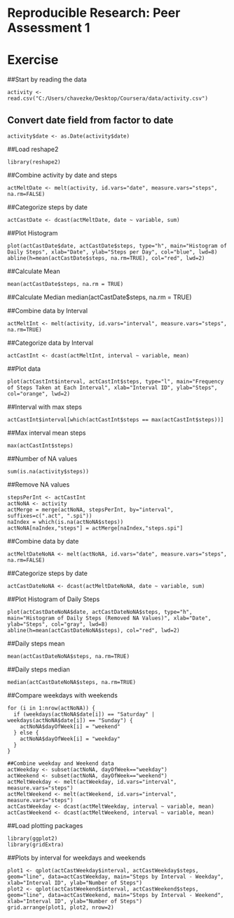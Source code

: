 # Reproducible Research: Peer Assessment 1

# Exercise

##Start by reading the data
```
activity <- read.csv("C:/Users/chavezke/Desktop/Coursera/data/activity.csv")
```

## Convert date field from factor to date
```
activity$date <- as.Date(activity$date)
```

##Load reshape2
```
library(reshape2)
```

##Combine activity by date and steps
```
actMeltDate <- melt(activity, id.vars="date", measure.vars="steps", na.rm=FALSE)
```

##Categorize steps by date
```
actCastDate <- dcast(actMeltDate, date ~ variable, sum)
```
##Plot Histogram
```
plot(actCastDate$date, actCastDate$steps, type="h", main="Histogram of Daily Steps", xlab="Date", ylab="Steps per Day", col="blue", lwd=8)
abline(h=mean(actCastDate$steps, na.rm=TRUE), col="red", lwd=2)
```

##Calculate Mean
```
mean(actCastDate$steps, na.rm = TRUE)
```
##Calculate Median
median(actCastDate$steps, na.rm = TRUE)

##Combine data by Interval
```
actMeltInt <- melt(activity, id.vars="interval", measure.vars="steps", na.rm=TRUE)
```

##Categorize data by Interval
```
actCastInt <- dcast(actMeltInt, interval ~ variable, mean)
```

##Plot data
```
plot(actCastInt$interval, actCastInt$steps, type="l", main="Frequency of Steps Taken at Each Interval", xlab="Interval ID", ylab="Steps", col="orange", lwd=2)
```

##Interval with max steps
```
actCastInt$interval[which(actCastInt$steps == max(actCastInt$steps))]
```

##Max interval mean steps
```
max(actCastInt$steps)
```

##Number of NA values
```
sum(is.na(activity$steps))
```

##Remove NA values
```
stepsPerInt <- actCastInt
actNoNA <- activity
actMerge = merge(actNoNA, stepsPerInt, by="interval", suffixes=c(".act", ".spi"))
naIndex = which(is.na(actNoNA$steps))
actNoNA[naIndex,"steps"] = actMerge[naIndex,"steps.spi"]
```

##Combine data by date
```
actMeltDateNoNA <- melt(actNoNA, id.vars="date", measure.vars="steps", na.rm=FALSE)
```

##Categorize steps by date
```
actCastDateNoNA <- dcast(actMeltDateNoNA, date ~ variable, sum)
```

##Plot Histogram of Daily Steps
```
plot(actCastDateNoNA$date, actCastDateNoNA$steps, type="h", main="Histogram of Daily Steps (Removed NA Values)", xlab="Date", ylab="Steps", col="gray", lwd=8)
abline(h=mean(actCastDateNoNA$steps), col="red", lwd=2)
```

##Daily steps mean
```
mean(actCastDateNoNA$steps, na.rm=TRUE)
```

##Daily steps median
```
median(actCastDateNoNA$steps, na.rm=TRUE)
```

##Compare weekdays with weekends
```
for (i in 1:nrow(actNoNA)) {
  if (weekdays(actNoNA$date[i]) == "Saturday" | weekdays(actNoNA$date[i]) == "Sunday") {
    actNoNA$dayOfWeek[i] = "weekend"
  } else {
    actNoNA$dayOfWeek[i] = "weekday"
  }
}

##Combine weekday and Weekend data
actWeekday <- subset(actNoNA, dayOfWeek=="weekday")
actWeekend <- subset(actNoNA, dayOfWeek=="weekend")
actMeltWeekday <- melt(actWeekday, id.vars="interval", measure.vars="steps")
actMeltWeekend <- melt(actWeekend, id.vars="interval", measure.vars="steps")
actCastWeekday <- dcast(actMeltWeekday, interval ~ variable, mean)
actCastWeekend <- dcast(actMeltWeekend, interval ~ variable, mean)
```

##Load plotting packages
```
library(ggplot2)
library(gridExtra)
```

##Plots by interval for weekdays and weekends
```{r}
plot1 <- qplot(actCastWeekday$interval, actCastWeekday$steps, geom="line", data=actCastWeekday, main="Steps by Interval - Weekday", xlab="Interval ID", ylab="Number of Steps")
plot2 <- qplot(actCastWeekend$interval, actCastWeekend$steps, geom="line", data=actCastWeekend, main="Steps by Interval - Weekend", xlab="Interval ID", ylab="Number of Steps")
grid.arrange(plot1, plot2, nrow=2)
```
